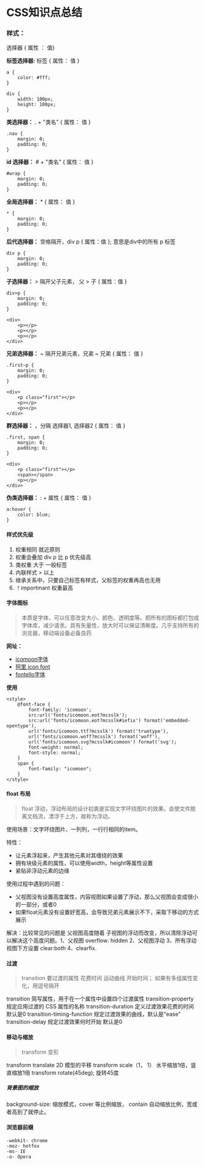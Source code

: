 <!--
 * @Description: In User Settings Edit
 * @Author: your name
 * @Date: 2019-10-13 21:38:27
 * @LastEditTime: 2019-10-13 22:12:20
 * @LastEditors: Please set LastEditors
 -->
# CSS知识点总结

### 样式：

选择器 { 属性 ： 值}

**标签选择器:** 标签 { 属性： 值 }

```
a {
    color: #fff;
}

div {
    width: 100px;
    height: 100px;
}
```

**类选择器：** . + "类名"  { 属性： 值 }

```
.nav {
    margin: 0;
    padding: 0;
}
```

**id 选择器：** # + "类名"  { 属性： 值 }

```
#wrap {
    margin: 0;
    padding: 0;
}
```

**全局选择器：** * { 属性： 值 }

```
* {
    margin: 0;
    padding: 0;
}
```

**后代选择器：** 空格隔开，div p { 属性：值 }; 意思是div中的所有 p 标签

```
div p {
    margin: 0;
    padding: 0;
}
```

**子选择器：**  > 隔开父子元素， 父 > 子 { 属性：值 }
```
div>p {
    margin: 0;
    padding: 0;
}

<div> 
    <p></p>
    <p></p>
    <p></p>
</div>
```
**兄弟选择器：** ~ 隔开兄弟元素，兄弟 ~ 兄弟 { 属性： 值 } 
```
.first~p {
    margin: 0;
    padding: 0;
}

<div> 
    <p class="first"></p>
    <p></p>
    <p></p>
</div>
```
**群选择器：** ，分隔 选择器1, 选择器2 { 属性： 值 }
```
.first, span {
    margin: 0;
    padding: 0;
}

<div>
    <p class="first"></p>
    <span></span>
    <p></p>
</div>
```
**伪类选择器：** : + 属性 { 属性： 值 } 
```
a:hover {
    color: blue;
}
```

#### 样式优先级

 1. 权重相同 就近原则
 2. 权重会叠加 div p 比 p 优先级高
 3. 类权重 大于 一般标签
 4. 内联样式 > 以上
 5. 继承关系中，只要自己标签有样式，父标签的权重再高也无用
 6. ！importmant 权重最高

#### 字体图标

>本质是字体，可以任意改变大小、颜色、透明度等。把所有的图标都打包成字体库，减少请求。具有矢量性，放大时可以保证清晰度。几乎支持所有的浏览器，移动端设备必备良药

**网址：**

* [icomoon字体][1]
* [阿里 icon font][2] 
* [fontello字体][3] 

[1]:https://icomoon.io/
[2]:http://www.iconfont.cn
[3]:http://fontello.com
**使用**

```
<style>
    @font-face {
        font-family: 'icomoon'; 
        src:url('fonts/icomoon.eot?mcsslk');
        src:url('fonts/icomoon.eot?mcsslk#iefix') format('embedded-opentype'),
  	    url('fonts/icomoon.ttf?mcsslk') format('truetype'),
        url('fonts/icomoon.woff?mcsslk') format('woff'),
        url('fonts/icomoon.svg?mcsslk#icomoon') format('svg');
        font-weight: normal;
        font-style: normal;
    }
    span {
        font-family: "icomoon";
    }
</style>
```
#### float 布局

> float 浮动，浮动布局的设计初衷是实现文字环绕图片的效果。会使文件脱离文档流，漂浮于上方，故称为浮动。

使用场景：文字环绕图片、一列列，一行行相同的item。

特性：

* 让元素浮起来，产生其他元素对其缠绕的效果
* 拥有块级元素的属性，可以使用width，height等属性设置
* 紧贴非浮动元素的边缘

使用过程中遇到的问题：

* 父视图没有设置高度属性，内容视图如果设置了浮动，那么父视图会变成很小的一部分，或者0
* 如果float元素没有设置好宽高，会导致兄弟元素展示不下，采取下移动的方式展示

解决：比较常见的问题是 父视图高度随着 子视图的浮动而改变，所以清除浮动可以解决这个高度问题。1、父视图 overflow: hidden 2、父视图浮动 3、所有浮动视图下方设置 clear:both 4、clearfix.

#### 过渡

> transition 要过渡的属性 花费时间 运动曲线 开始时间； 如果有多组属性变化，用逗号隔开

transition 简写属性，用于在一个属性中设置四个过渡属性
transition-property 规定应用过渡的 CSS 属性的名称
transition-duration 定义过渡效果花费的时间 默认是0
transition-timing-function 规定过渡效果的曲线，默认是"ease"
transition-delay 规定过渡效果何时开始 默认是0

#### 移动与缩放

> transform 变形

transform translate 2D 模型的平移
transform scale（1， 1） 水平缩放1倍，竖直缩放1倍
transform rotate(45deg); 旋转45度

##### 背景图的缩放

background-size: 缩放模式，cover 等比例缩放， contain 自动缩放比例，宽或者高到了就停止。

#### 浏览器前缀

```
-webkit- chrome
-moz- hotfox
-ms- IE
-o- Opera
```